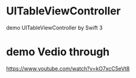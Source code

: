 # UITableViewController
demo UITableViewController by Swift 3
# demo Vedio through 
https://www.youtube.com/watch?v=kO7xcC5eVt8
